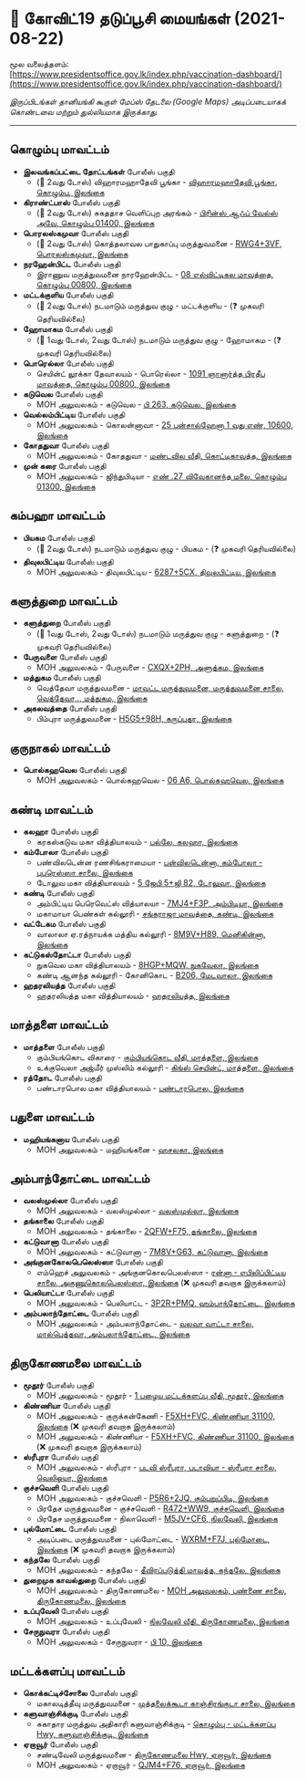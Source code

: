 # 🦠 கோவிட்19 தடுப்பூசி மையங்கள் (2021-08-22)

மூல வலைத்தளம்: [https://www.presidentsoffice.gov.lk/index.php/vaccination-dashboard/](https://www.presidentsoffice.gov.lk/index.php/vaccination-dashboard/)

*இருப்பிடங்கள் தானியங்கி கூகுள் மேப்ஸ் தேடலை (Google Maps) அடிப்படையாகக் கொண்டவை மற்றும் துல்லியமாக இருக்காது.*

-----
## கொழும்பு மாவட்டம்
* **இலவங்கப்பட்டை தோட்டங்கள்** போலீஸ் பகுதி
  *  (💉 2வது டோஸ்) விஹாரமஹாதேவி பூங்கா - [விஹாரமஹாதேவி பூங்கா, கொழும்பு, இலங்கை](https://www.google.lk/maps/place/6.913391N,79.86174E) 
* **கிராண்ட்பாஸ்** போலீஸ் பகுதி
  *  (💉 2வது டோஸ்) சுகததாச வெளிப்புற அரங்கம் - [பிரின்ஸ் ஆஃப் வேல்ஸ் அவே, கொழும்பு 01400, இலங்கை](https://www.google.lk/maps/place/6.94806N,79.868842E) 
* **பொரலஸ்கமுவா** போலீஸ் பகுதி
  *  (💉 2வது டோஸ்) கொத்தலாவல பாதுகாப்பு மருத்துவமனை - [RWG4+3VF, பொரலஸ்கமுவா, இலங்கை](https://www.google.lk/maps/place/6.82518N,79.907167E) 
* **நரஹேன்பிட்ட** போலீஸ் பகுதி
  * இராணுவ மருத்துவமனை நாரஹேன்பிட்ட - [08 எல்விட்டிகல மாவத்தை, கொழும்பு 00800, இலங்கை](https://www.google.lk/maps/place/6.900252N,79.87618E) 
* **மட்டக்குளிய** போலீஸ் பகுதி
  *  (💉 2வது டோஸ்) நடமாடும் மருத்துவ குழு - மட்டக்குளிய - (❓ முகவரி தெரியவில்லை) 
* **ஹோமாகம** போலீஸ் பகுதி
  *  (💉 1வது டோஸ், 2வது டோஸ்) நடமாடும் மருத்துவ குழு - ஹோமாகம - (❓ முகவரி தெரியவில்லை) 
* **பொரெல்லா** போலீஸ் பகுதி
  * செயின்ட் லூக்கா தேவாலயம் - பொரெல்லா - [1091 ஞானார்த்த பிரதீப மாவத்தை, கொழும்பு 00800, இலங்கை](https://www.google.lk/maps/place/6.918035N,79.874548E) 
* **கடுவெல** போலீஸ் பகுதி
  * MOH அலுவலகம் - கடுவெல - [பி 263, கடுவெல, இலங்கை](https://www.google.lk/maps/place/6.934127N,79.984398E) 
* **வெல்லம்பிட்டிய** போலீஸ் பகுதி
  * MOH அலுவலகம் - கொலன்னாவா - [25 பன்சால்ஹேனா 1 வது எண், 10600, இலங்கை](https://www.google.lk/maps/place/6.938303N,79.889664E) 
* **கோததுவா** போலீஸ் பகுதி
  * MOH அலுவலகம் - கோததுவா - [மண்டவில வீதி, கொட்டிகாவத்த, இலங்கை](https://www.google.lk/maps/place/6.922088N,79.916237E) 
* **முன் கரை** போலீஸ் பகுதி
  * MOH அலுவலகம் - ஜிந்துபிடியா - [எண் .27 விவேகானந்த மலை, கொழும்பு 01300, இலங்கை](https://www.google.lk/maps/place/6.943258N,79.859238E) 
## கம்பஹா மாவட்டம்
* **பியகம** போலீஸ் பகுதி
  *  (💉 2வது டோஸ்) நடமாடும் மருத்துவ குழு - பியகம - (❓ முகவரி தெரியவில்லை) 
* **திவுலபிட்டிய** போலீஸ் பகுதி
  * MOH அலுவலகம் - திவுலபிட்டிய - [6287+5CX, திவுலபிட்டிய, இலங்கை](https://www.google.lk/maps/place/7.215486N,80.013606E) 
## களுத்துறை மாவட்டம்
* **களுத்துறை** போலீஸ் பகுதி
  *  (💉 1வது டோஸ், 2வது டோஸ்) நடமாடும் மருத்துவ குழு - களுத்துறை - (❓ முகவரி தெரியவில்லை) 
* **பேருவளை** போலீஸ் பகுதி
  * MOH அலுவலகம் - பேருவளை - [CXQX+2PH, அளுத்கம, இலங்கை](https://www.google.lk/maps/place/6.437559N,79.999356E) 
* **மத்துகம** போலீஸ் பகுதி
  * வெத்தேவா மருத்துவமனை - [மாவட்ட மருத்துவமனை, மருத்துவமனை சாலை, வெத்தேவா,., மத்துகம, இலங்கை](https://www.google.lk/maps/place/6.523087N,80.125192E) 
* **அகலவத்தை** போலீஸ் பகுதி
  * பிம்புரா மருத்துவமனை - [H5G5+98H, கருப்புதர, இலங்கை](https://www.google.lk/maps/place/6.575949N,80.158371E) 
## குருநாகல் மாவட்டம்
* **பொல்கஹவெல** போலீஸ் பகுதி
  * MOH அலுவலகம் - பொல்கஹவெல - [06 A6, பொல்கஹவெல, இலங்கை](https://www.google.lk/maps/place/7.330938N,80.29484E) 
## கண்டி மாவட்டம்
* **கலஹா** போலீஸ் பகுதி
  * கரகஸ்கடுவ மகா வித்தியாலயம் - [பல்லே, கலஹா, இலங்கை](https://www.google.lk/maps/place/7.189501N,80.672799E) 
* **கம்போலா** போலீஸ் பகுதி
  * பண்விலடென்ன ரணசிங்கராமையா - [பன்விலடென்னா, கம்போலா - புபுரெஸ்ஸா சாலை, இலங்கை](https://www.google.lk/maps/place/7.15007N,80.635402E) 
  * டோலுவ மகா வித்தியாலயம் - [5 ஜேபி 5+ஜி 82, டோலுவா, இலங்கை](https://www.google.lk/maps/place/7.18627N,80.608269E) 
* **கண்டி** போலீஸ் பகுதி
  * அம்பிட்டிய பெரெவெட்ஸ் வித்யாலயா - [7MJ4+F3P, அம்பிடியா, இலங்கை](https://www.google.lk/maps/place/7.2812N,80.655203E) 
  * மகாமாயா பெண்கள் கல்லூரி - [சங்கராஜா மாவத்தை, கண்டி, இலங்கை](https://www.google.lk/maps/place/7.286638N,80.64566E) 
* **வட்டேகம** போலீஸ் பகுதி
  * வாலாலா ஏ.ரத்நாயக்க மத்திய கல்லூரி - [8M9V+H89, மெனிகின்னா, இலங்கை](https://www.google.lk/maps/place/7.318909N,80.693359E) 
* **கட்டுகஸ்தோட்டா** போலீஸ் பகுதி
  * நுகவெல மகா வித்தியாலயம் - [8HGP+MQW, நுகவேலா, இலங்கை](https://www.google.lk/maps/place/7.326749N,80.586953E) 
  * கண்டி ஆனந்த கல்லூரி - கோனிகொட - [B206, மேடவாலா, இலங்கை](https://www.google.lk/maps/place/7.346769N,80.580787E) 
* **ஹதரலியத்த** போலீஸ் பகுதி
  * ஹதரலியத்த மகா வித்தியாலயம் - [ஹதரலியத்த, இலங்கை](https://www.google.lk/maps/place/7.33578N,80.471154E) 
## மாத்தளை மாவட்டம்
* **மாத்தளை** போலீஸ் பகுதி
  * கும்பியங்கொட விகாரை - [கும்பியங்கொட வீதி, மாத்தளை, இலங்கை](https://www.google.lk/maps/place/7.454861N,80.613636E) 
  * உக்குவெலா அஜ்மீர் முஸ்லிம் கல்லூரி - [கிங்ஸ் செயின்ட், மாத்தளை, இலங்கை](https://www.google.lk/maps/place/7.470517N,80.621246E) 
* **ரத்தோட** போலீஸ் பகுதி
  * பண்டாரபொல மகா வித்தியாலயம் - [பண்டாரபொல, இலங்கை](https://www.google.lk/maps/place/7.457202N,80.645871E) 
## பதுளை மாவட்டம்
* **மஹியங்கனாய** போலீஸ் பகுதி
  * MOH அலுவலகம் - மஹியங்கனை - [ஹசலகா, இலங்கை](https://www.google.lk/maps/place/7.349752N,80.949998E) 
## அம்பாந்தோட்டை மாவட்டம்
* **வலஸ்முல்லா** போலீஸ் பகுதி
  * MOH அலுவலகம் - வலஸ்முல்லா - [வலஸ்முல்லா, இலங்கை](https://www.google.lk/maps/place/6.150889N,80.693718E) 
* **தங்காலை** போலீஸ் பகுதி
  * MOH அலுவலகம் - தங்காலை - [2QFW+F75, தங்காலை, இலங்கை](https://www.google.lk/maps/place/6.02363N,80.795742E) 
* **கட்டுவானா** போலீஸ் பகுதி
  * MOH அலுவலகம் - கட்டுவானா - [7M8V+G63, கட்டுவானா, இலங்கை](https://www.google.lk/maps/place/6.26627N,80.693035E) 
* **அங்குனகோலபெலெஸ்ஸா** போலீஸ் பகுதி
  * எம்ஹெச் அலுவலகம் - அங்குனகொலபெலஸ்ஸா - [ரன்னா - எபிலிப்பிட்டிய சாலை, அகுணுகொலபெலஸ்ஸா, இலங்கை](https://www.google.lk/maps/place/6.146942N,80.896312E) (❌ முகவரி தவறாக இருக்கலாம்) 
* **பெலியாட்டா** போலீஸ் பகுதி
  * MOH அலுவலகம் - பெலியாட்ட - [3P2R+PMQ, ஹம்பாந்தோட்டை, இலங்கை](https://www.google.lk/maps/place/6.051828N,80.741735E) 
* **அம்பலாந்தோட்டை** போலீஸ் பகுதி
  * MOH அலுவலகம் - அம்பலாந்தோட்டை - [வலவா வாட்டா சாலை, மால்பெத்தவா, அம்பலாந்தோட்டை, இலங்கை](https://www.google.lk/maps/place/6.122767N,81.005973E) 
## திருகோணமலை மாவட்டம்
* **மூதூர்** போலீஸ் பகுதி
  * MOH அலுவலகம் - மூதூர் - [1 பழைய மட்டக்களப்பு வீதி, மூதூர், இலங்கை](https://www.google.lk/maps/place/8.453916N,81.264494E) 
* **கிண்ணியா** போலீஸ் பகுதி
  * MOH அலுவலகம் - குருக்கன்கேணி - [F5XH+FVC, கிண்ணியா 31100, இலங்கை](https://www.google.lk/maps/place/8.498696N,81.179644E) (❌ முகவரி தவறாக இருக்கலாம்) 
  * MOH அலுவலகம் - கிண்ணியா - [F5XH+FVC, கிண்ணியா 31100, இலங்கை](https://www.google.lk/maps/place/8.498696N,81.179644E) (❌ முகவரி தவறாக இருக்கலாம்) 
* **ஸ்ரீபுரா** போலீஸ் பகுதி
  * MOH அலுவலகம் - ஸ்ரீபுரா - [படவி ஸ்ரீபுரா, படாவியா - ஸ்ரீபுரா சாலை, வெலிஓயா, இலங்கை](https://www.google.lk/maps/place/8.926697N,80.814799E) 
* **குச்சவெளி** போலீஸ் பகுதி
  * MOH அலுவலகம் - குச்சவெளி - [P5R6+2JQ, கும்புறுப்பிடி, இலங்கை](https://www.google.lk/maps/place/8.740082N,81.161616E) 
  * பிரதேச மருத்துவமனை - குச்சவெளி - [R472+WW9, குச்சவெளி, இலங்கை](https://www.google.lk/maps/place/8.814795N,81.102358E) 
  * பிரதேச மருத்துவமனை - நிலாவெளி - [M5JV+CF6, நிலவேலி, இலங்கை](https://www.google.lk/maps/place/8.681035N,81.193632E) 
* **புல்மோட்டை** போலீஸ் பகுதி
  * அடிப்படை மருத்துவமனை - புல்மோட்டை - [WXRM+F7J, புல்மோடை, இலங்கை](https://www.google.lk/maps/place/8.941204N,80.983139E) (❌ முகவரி தவறாக இருக்கலாம்) 
* **கந்தலே** போலீஸ் பகுதி
  * MOH அலுவலகம் - கந்தலே - [தீவிரப்படுத்தி மாவத்த, கந்தலே, இலங்கை](https://www.google.lk/maps/place/8.349617N,81.009107E) 
* **துறைமுக காவல்துறை** போலீஸ் பகுதி
  * MOH அலுவலகம் - திருகோணமலை - [MOH அலுவலகம், பண்ணை சாலை, திருகோணமலை, இலங்கை](https://www.google.lk/maps/place/8.598974N,81.216963E) 
* **உப்புவேலி** போலீஸ் பகுதி
  * MOH அலுவலகம் - உப்புவேலி - [நிலவேலி வீதி, திருகோணமலை, இலங்கை](https://www.google.lk/maps/place/8.607961N,81.216512E) 
* **சேருநுவரா** போலீஸ் பகுதி
  * MOH அலுவலகம் - சேருநுவரா - [பி 10, இலங்கை](https://www.google.lk/maps/place/8.323143N,81.299894E) 
## மட்டக்களப்பு மாவட்டம்
* **கொக்கட்டிச்சோலை** போலீஸ் பகுதி
  * மகாலடித்தீவு மருத்துவமனை - [முத்தலைக்கூடா காஞ்சிரங்குடா சாலை, இலங்கை](https://www.google.lk/maps/place/7.623207N,81.718327E) 
* **களுவாஞ்சிக்குடி** போலீஸ் பகுதி
  * சுகாதார மருத்துவ அதிகாரி களுவாஞ்சிக்குடி - [கொழும்பு - மட்டக்களப்பு Hwy, களுவாஞ்சிக்குடி, இலங்கை](https://www.google.lk/maps/place/7.509333N,81.79204E) 
* **ஏறாவூர்** போலீஸ் பகுதி
  * சண்டிவேலி மருத்துவமனை - [திருகோணமலை Hwy, ஏறாவூர், இலங்கை](https://www.google.lk/maps/place/7.777289N,81.602853E) 
  * MOH அலுவலகம் - ஏறாவூர் - [QJM4+F76, ஏறாவூர், இலங்கை](https://www.google.lk/maps/place/7.783664N,81.605626E) 